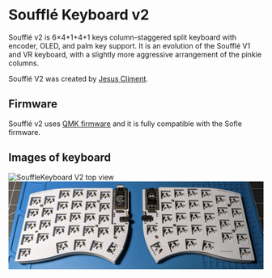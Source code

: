 
# Soufflé Keyboard v2

Soufflé v2 is 6×4+1+4+1 keys column-staggered split keyboard with encoder, OLED, and palm key support. It is an evolution of the Soufflé V1 and VR keyboard, with a slightly more aggressive arrangement of the pinkie columns.

Soufflé V2 was created by [Jesus Climent](https://https://github.com/climent/).

## Firmware 

Soufflé v2 uses [QMK firmware](https://qmk.fm/) and it is fully compatible with the Sofle firmware.

## Images of keyboard

![SouffleKeyboard V2 top view](../docs/images/SouffleKeyboard_v2_top.png)
![SouffleKeyboard V2 build picture](../docs/images/SouffleKeyboard_v2_build.png)

